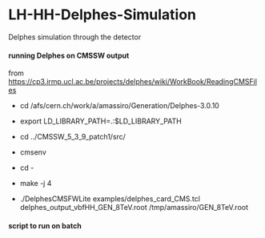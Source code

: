 LH-HH-Delphes-Simulation
========================

Delphes simulation through the detector


#### running Delphes on CMSSW output
from https://cp3.irmp.ucl.ac.be/projects/delphes/wiki/WorkBook/ReadingCMSFiles

* cd /afs/cern.ch/work/a/amassiro/Generation/Delphes-3.0.10
* export LD_LIBRARY_PATH=.:$LD_LIBRARY_PATH
* cd ../CMSSW_5_3_9_patch1/src/
* cmsenv
* cd -
* make -j 4


* ./DelphesCMSFWLite examples/delphes_card_CMS.tcl delphes_output_vbfHH_GEN_8TeV.root /tmp/amassiro/GEN_8TeV.root



#### script to run on batch

